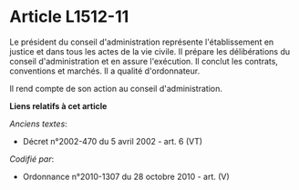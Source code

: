 # Article L1512-11

Le président du conseil d'administration représente l'établissement en justice et dans tous les actes de la vie civile. Il
prépare les délibérations du conseil d'administration et en assure l'exécution. Il conclut les contrats, conventions et
marchés. Il a qualité d'ordonnateur.

Il rend compte de son action au conseil d'administration.

**Liens relatifs à cet article**

_Anciens textes_:

  - Décret n°2002-470 du 5 avril 2002 - art. 6 (VT)

_Codifié par_:

  - Ordonnance n°2010-1307 du 28 octobre 2010 - art. (V)
